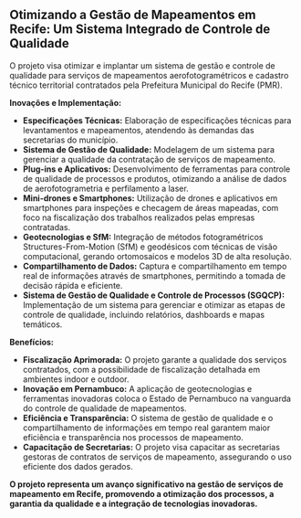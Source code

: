 ## Otimizando a Gestão de Mapeamentos em Recife: Um Sistema Integrado de Controle de Qualidade

O projeto visa otimizar e implantar um sistema de gestão e controle de qualidade para serviços de mapeamentos aerofotogramétricos e cadastro técnico territorial contratados pela Prefeitura Municipal do Recife (PMR). 

**Inovações e Implementação:**

* **Especificações Técnicas:** Elaboração de especificações técnicas para levantamentos e mapeamentos, atendendo às demandas das secretarias do município.
* **Sistema de Gestão de Qualidade:** Modelagem de um sistema para gerenciar a qualidade da contratação de serviços de mapeamento.
* **Plug-ins e Aplicativos:** Desenvolvimento de ferramentas para controle de qualidade de processos e produtos, otimizando a análise de dados de aerofotogrametria e perfilamento a laser.
* **Mini-drones e Smartphones:** Utilização de drones e aplicativos em smartphones para inspeções e checagem de áreas mapeadas,  com foco na fiscalização dos trabalhos realizados pelas empresas contratadas.
* **Geotecnologias e SfM:**  Integração de métodos fotogramétricos Structures-From-Motion (SfM) e geodésicos com técnicas de visão computacional, gerando ortomosaicos e modelos 3D de alta resolução. 
* **Compartilhamento de Dados:**  Captura e compartilhamento em tempo real de informações através de smartphones, permitindo a tomada de decisão rápida e eficiente.
* **Sistema de Gestão de Qualidade e Controle de Processos (SGQCP):** Implementação de um sistema para gerenciar e otimizar as etapas de controle de qualidade, incluindo relatórios, dashboards e mapas temáticos.

**Benefícios:**

* **Fiscalização Aprimorada:** O projeto garante a qualidade dos serviços contratados, com a possibilidade de  fiscalização detalhada em ambientes indoor e outdoor.
* **Inovação em Pernambuco:** A aplicação de geotecnologias e ferramentas inovadoras coloca o Estado de Pernambuco na vanguarda do controle de qualidade de mapeamentos.
* **Eficiência e Transparência:** O sistema de gestão de qualidade e o compartilhamento de informações em tempo real garantem maior eficiência e transparência nos processos de mapeamento.
* **Capacitação de Secretarias:** O projeto visa capacitar as secretarias gestoras de contratos de serviços de mapeamento, assegurando o uso eficiente dos dados gerados.

**O projeto representa um avanço significativo na gestão de serviços de mapeamento em Recife, promovendo a otimização dos processos, a garantia da qualidade e a integração de tecnologias inovadoras.** 

